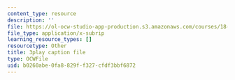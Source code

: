 ```yaml
---
content_type: resource
description: ''
file: https://ol-ocw-studio-app-production.s3.amazonaws.com/courses/18-01sc-single-variable-calculus-fall-2010/b0260abe0fa8829ff327cfdf3bbf6872_wOHrNt9ScYs.srt
file_type: application/x-subrip
learning_resource_types: []
resourcetype: Other
title: 3play caption file
type: OCWFile
uid: b0260abe-0fa8-829f-f327-cfdf3bbf6872
---
```

